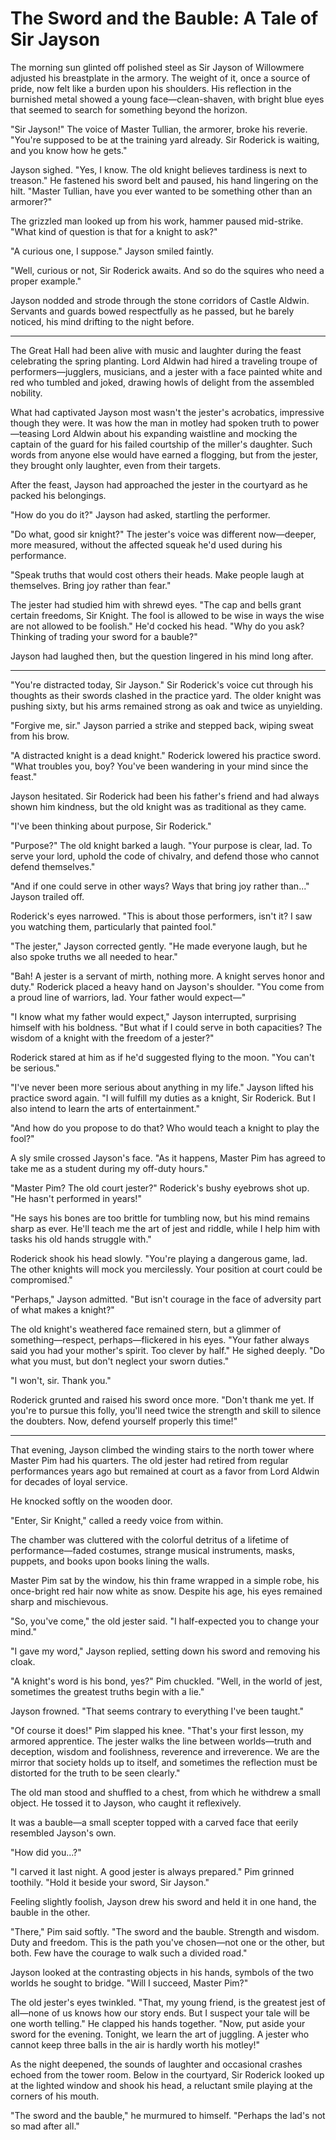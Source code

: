 # The Sword and the Bauble: A Tale of Sir Jayson

The morning sun glinted off polished steel as Sir Jayson of Willowmere adjusted his breastplate in the armory. The weight of it, once a source of pride, now felt like a burden upon his shoulders. His reflection in the burnished metal showed a young face—clean-shaven, with bright blue eyes that seemed to search for something beyond the horizon.

"Sir Jayson!" The voice of Master Tullian, the armorer, broke his reverie. "You're supposed to be at the training yard already. Sir Roderick is waiting, and you know how he gets."

Jayson sighed. "Yes, I know. The old knight believes tardiness is next to treason." He fastened his sword belt and paused, his hand lingering on the hilt. "Master Tullian, have you ever wanted to be something other than an armorer?"

The grizzled man looked up from his work, hammer paused mid-strike. "What kind of question is that for a knight to ask?"

"A curious one, I suppose." Jayson smiled faintly.

"Well, curious or not, Sir Roderick awaits. And so do the squires who need a proper example."

Jayson nodded and strode through the stone corridors of Castle Aldwin. Servants and guards bowed respectfully as he passed, but he barely noticed, his mind drifting to the night before.

---

The Great Hall had been alive with music and laughter during the feast celebrating the spring planting. Lord Aldwin had hired a traveling troupe of performers—jugglers, musicians, and a jester with a face painted white and red who tumbled and joked, drawing howls of delight from the assembled nobility.

What had captivated Jayson most wasn't the jester's acrobatics, impressive though they were. It was how the man in motley had spoken truth to power—teasing Lord Aldwin about his expanding waistline and mocking the captain of the guard for his failed courtship of the miller's daughter. Such words from anyone else would have earned a flogging, but from the jester, they brought only laughter, even from their targets.

After the feast, Jayson had approached the jester in the courtyard as he packed his belongings.

"How do you do it?" Jayson had asked, startling the performer.

"Do what, good sir knight?" The jester's voice was different now—deeper, more measured, without the affected squeak he'd used during his performance.

"Speak truths that would cost others their heads. Make people laugh at themselves. Bring joy rather than fear."

The jester had studied him with shrewd eyes. "The cap and bells grant certain freedoms, Sir Knight. The fool is allowed to be wise in ways the wise are not allowed to be foolish." He'd cocked his head. "Why do you ask? Thinking of trading your sword for a bauble?"

Jayson had laughed then, but the question lingered in his mind long after.

---

"You're distracted today, Sir Jayson." Sir Roderick's voice cut through his thoughts as their swords clashed in the practice yard. The older knight was pushing sixty, but his arms remained strong as oak and twice as unyielding.

"Forgive me, sir." Jayson parried a strike and stepped back, wiping sweat from his brow.

"A distracted knight is a dead knight." Roderick lowered his practice sword. "What troubles you, boy? You've been wandering in your mind since the feast."

Jayson hesitated. Sir Roderick had been his father's friend and had always shown him kindness, but the old knight was as traditional as they came.

"I've been thinking about purpose, Sir Roderick."

"Purpose?" The old knight barked a laugh. "Your purpose is clear, lad. To serve your lord, uphold the code of chivalry, and defend those who cannot defend themselves."

"And if one could serve in other ways? Ways that bring joy rather than..." Jayson trailed off.

Roderick's eyes narrowed. "This is about those performers, isn't it? I saw you watching them, particularly that painted fool."

"The jester," Jayson corrected gently. "He made everyone laugh, but he also spoke truths we all needed to hear."

"Bah! A jester is a servant of mirth, nothing more. A knight serves honor and duty." Roderick placed a heavy hand on Jayson's shoulder. "You come from a proud line of warriors, lad. Your father would expect—"

"I know what my father would expect," Jayson interrupted, surprising himself with his boldness. "But what if I could serve in both capacities? The wisdom of a knight with the freedom of a jester?"

Roderick stared at him as if he'd suggested flying to the moon. "You can't be serious."

"I've never been more serious about anything in my life." Jayson lifted his practice sword again. "I will fulfill my duties as a knight, Sir Roderick. But I also intend to learn the arts of entertainment."

"And how do you propose to do that? Who would teach a knight to play the fool?"

A sly smile crossed Jayson's face. "As it happens, Master Pim has agreed to take me as a student during my off-duty hours."

"Master Pim? The old court jester?" Roderick's bushy eyebrows shot up. "He hasn't performed in years!"

"He says his bones are too brittle for tumbling now, but his mind remains sharp as ever. He'll teach me the art of jest and riddle, while I help him with tasks his old hands struggle with."

Roderick shook his head slowly. "You're playing a dangerous game, lad. The other knights will mock you mercilessly. Your position at court could be compromised."

"Perhaps," Jayson admitted. "But isn't courage in the face of adversity part of what makes a knight?"

The old knight's weathered face remained stern, but a glimmer of something—respect, perhaps—flickered in his eyes. "Your father always said you had your mother's spirit. Too clever by half." He sighed deeply. "Do what you must, but don't neglect your sworn duties."

"I won't, sir. Thank you."

Roderick grunted and raised his sword once more. "Don't thank me yet. If you're to pursue this folly, you'll need twice the strength and skill to silence the doubters. Now, defend yourself properly this time!"

---

That evening, Jayson climbed the winding stairs to the north tower where Master Pim had his quarters. The old jester had retired from regular performances years ago but remained at court as a favor from Lord Aldwin for decades of loyal service.

He knocked softly on the wooden door.

"Enter, Sir Knight," called a reedy voice from within.

The chamber was cluttered with the colorful detritus of a lifetime of performance—faded costumes, strange musical instruments, masks, puppets, and books upon books lining the walls.

Master Pim sat by the window, his thin frame wrapped in a simple robe, his once-bright red hair now white as snow. Despite his age, his eyes remained sharp and mischievous.

"So, you've come," the old jester said. "I half-expected you to change your mind."

"I gave my word," Jayson replied, setting down his sword and removing his cloak.

"A knight's word is his bond, yes?" Pim chuckled. "Well, in the world of jest, sometimes the greatest truths begin with a lie."

Jayson frowned. "That seems contrary to everything I've been taught."

"Of course it does!" Pim slapped his knee. "That's your first lesson, my armored apprentice. The jester walks the line between worlds—truth and deception, wisdom and foolishness, reverence and irreverence. We are the mirror that society holds up to itself, and sometimes the reflection must be distorted for the truth to be seen clearly."

The old man stood and shuffled to a chest, from which he withdrew a small object. He tossed it to Jayson, who caught it reflexively.

It was a bauble—a small scepter topped with a carved face that eerily resembled Jayson's own.

"How did you...?"

"I carved it last night. A good jester is always prepared." Pim grinned toothily. "Hold it beside your sword, Sir Jayson."

Feeling slightly foolish, Jayson drew his sword and held it in one hand, the bauble in the other.

"There," Pim said softly. "The sword and the bauble. Strength and wisdom. Duty and freedom. This is the path you've chosen—not one or the other, but both. Few have the courage to walk such a divided road."

Jayson looked at the contrasting objects in his hands, symbols of the two worlds he sought to bridge. "Will I succeed, Master Pim?"

The old jester's eyes twinkled. "That, my young friend, is the greatest jest of all—none of us knows how our story ends. But I suspect your tale will be one worth telling." He clapped his hands together. "Now, put aside your sword for the evening. Tonight, we learn the art of juggling. A jester who cannot keep three balls in the air is hardly worth his motley!"

As the night deepened, the sounds of laughter and occasional crashes echoed from the tower room. Below in the courtyard, Sir Roderick looked up at the lighted window and shook his head, a reluctant smile playing at the corners of his mouth.

"The sword and the bauble," he murmured to himself. "Perhaps the lad's not so mad after all."